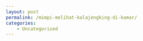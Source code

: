 ```yaml
---
layout: post
permalink: /mimpi-melihat-kalajengking-di-kamar/
categories:
    - Uncategorized
---
```


